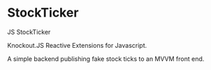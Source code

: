 StockTicker
===========

JS StockTicker

Knockout.JS
Reactive Extensions for Javascript.

A simple backend publishing fake stock ticks to an MVVM front end.
